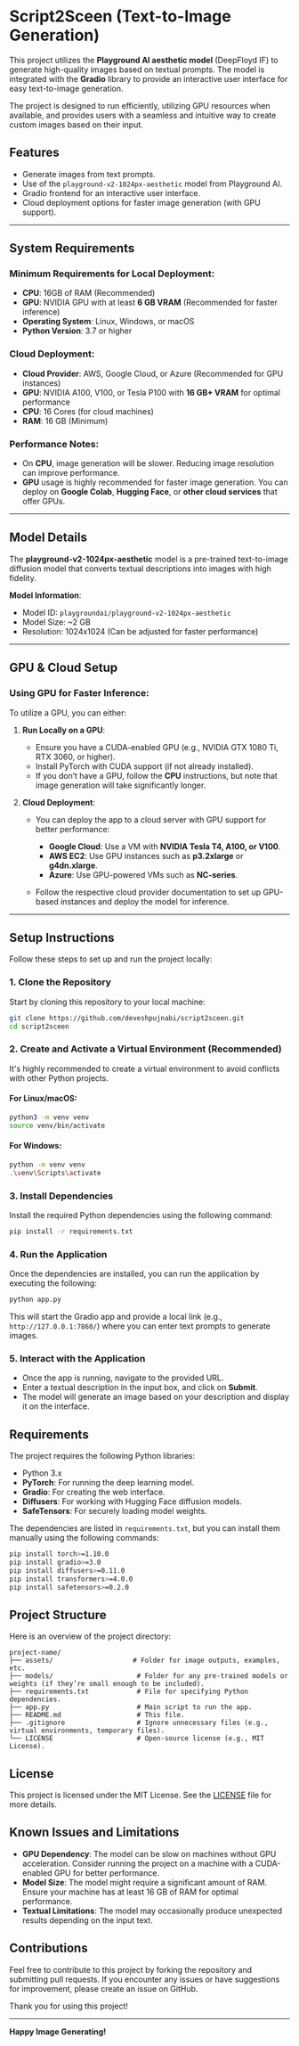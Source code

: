 
# Script2Sceen (Text-to-Image Generation) 

This project utilizes the **Playground AI aesthetic model** (DeepFloyd IF) to generate high-quality images based on textual prompts. The model is integrated with the **Gradio** library to provide an interactive user interface for easy text-to-image generation.

The project is designed to run efficiently, utilizing GPU resources when available, and provides users with a seamless and intuitive way to create custom images based on their input.

## Features
- Generate images from text prompts.
- Use of the `playground-v2-1024px-aesthetic` model from Playground AI.
- Gradio frontend for an interactive user interface.
- Cloud deployment options for faster image generation (with GPU support).

---

## System Requirements

### Minimum Requirements for Local Deployment:
- **CPU**: 16GB of RAM (Recommended)
- **GPU**: NVIDIA GPU with at least **6 GB VRAM** (Recommended for faster inference)
- **Operating System**: Linux, Windows, or macOS
- **Python Version**: 3.7 or higher

### Cloud Deployment:
- **Cloud Provider**: AWS, Google Cloud, or Azure (Recommended for GPU instances)
- **GPU**: NVIDIA A100, V100, or Tesla P100 with **16 GB+ VRAM** for optimal performance
- **CPU**: 16 Cores (for cloud machines)
- **RAM**: 16 GB (Minimum)

### Performance Notes:
- On **CPU**, image generation will be slower. Reducing image resolution can improve performance.
- **GPU** usage is highly recommended for faster image generation. You can deploy on **Google Colab**, **Hugging Face**, or **other cloud services** that offer GPUs.

---

## Model Details

The **playground-v2-1024px-aesthetic** model is a pre-trained text-to-image diffusion model that converts textual descriptions into images with high fidelity.

**Model Information**:
- Model ID: `playgroundai/playground-v2-1024px-aesthetic`
- Model Size: ~2 GB
- Resolution: 1024x1024 (Can be adjusted for faster performance)

---

## GPU & Cloud Setup

### Using GPU for Faster Inference:
To utilize a GPU, you can either:
1. **Run Locally on a GPU**:
   - Ensure you have a CUDA-enabled GPU (e.g., NVIDIA GTX 1080 Ti, RTX 3060, or higher).
   - Install PyTorch with CUDA support (if not already installed).
   - If you don’t have a GPU, follow the **CPU** instructions, but note that image generation will take significantly longer.

2. **Cloud Deployment**:
   - You can deploy the app to a cloud server with GPU support for better performance:
     - **Google Cloud**: Use a VM with **NVIDIA Tesla T4, A100, or V100**.
     - **AWS EC2**: Use GPU instances such as **p3.2xlarge** or **g4dn.xlarge**.
     - **Azure**: Use GPU-powered VMs such as **NC-series**.

   - Follow the respective cloud provider documentation to set up GPU-based instances and deploy the model for inference.

---


## Setup Instructions

Follow these steps to set up and run the project locally:

### 1. Clone the Repository
Start by cloning this repository to your local machine:

```bash
git clone https://github.com/deveshpujnabi/script2sceen.git
cd script2sceen
```

### 2. Create and Activate a Virtual Environment (Recommended)
It's highly recommended to create a virtual environment to avoid conflicts with other Python projects.

#### For Linux/macOS:
```bash
python3 -m venv venv
source venv/bin/activate
```

#### For Windows:
```bash
python -m venv venv
.\venv\Scripts\activate
```

### 3. Install Dependencies
Install the required Python dependencies using the following command:

```bash
pip install -r requirements.txt
```

### 4. Run the Application
Once the dependencies are installed, you can run the application by executing the following:

```bash
python app.py
```

This will start the Gradio app and provide a local link (e.g., `http://127.0.0.1:7860/`) where you can enter text prompts to generate images.

### 5. Interact with the Application
- Once the app is running, navigate to the provided URL.
- Enter a textual description in the input box, and click on **Submit**.
- The model will generate an image based on your description and display it on the interface.

## Requirements

The project requires the following Python libraries:

- Python 3.x
- **PyTorch**: For running the deep learning model.
- **Gradio**: For creating the web interface.
- **Diffusers**: For working with Hugging Face diffusion models.
- **SafeTensors**: For securely loading model weights.

The dependencies are listed in `requirements.txt`, but you can install them manually using the following commands:

```bash
pip install torch>=1.10.0
pip install gradio>=3.0
pip install diffusers>=0.11.0
pip install transformers>=4.0.0
pip install safetensors>=0.2.0
```

## Project Structure

Here is an overview of the project directory:

```
project-name/
├── assets/                    # Folder for image outputs, examples, etc.
├── models/                     # Folder for any pre-trained models or weights (if they’re small enough to be included).
├── requirements.txt            # File for specifying Python dependencies.
├── app.py                      # Main script to run the app.
├── README.md                   # This file.
├── .gitignore                  # Ignore unnecessary files (e.g., virtual environments, temporary files).
└── LICENSE                     # Open-source license (e.g., MIT License).
```

## License

This project is licensed under the MIT License. See the [LICENSE](LICENSE) file for more details.

## Known Issues and Limitations
- **GPU Dependency**: The model can be slow on machines without GPU acceleration. Consider running the project on a machine with a CUDA-enabled GPU for better performance.
- **Model Size**: The model might require a significant amount of RAM. Ensure your machine has at least 16 GB of RAM for optimal performance.
- **Textual Limitations**: The model may occasionally produce unexpected results depending on the input text.

## Contributions

Feel free to contribute to this project by forking the repository and submitting pull requests. If you encounter any issues or have suggestions for improvement, please create an issue on GitHub.


Thank you for using this project!

---

**Happy Image Generating!**
```
